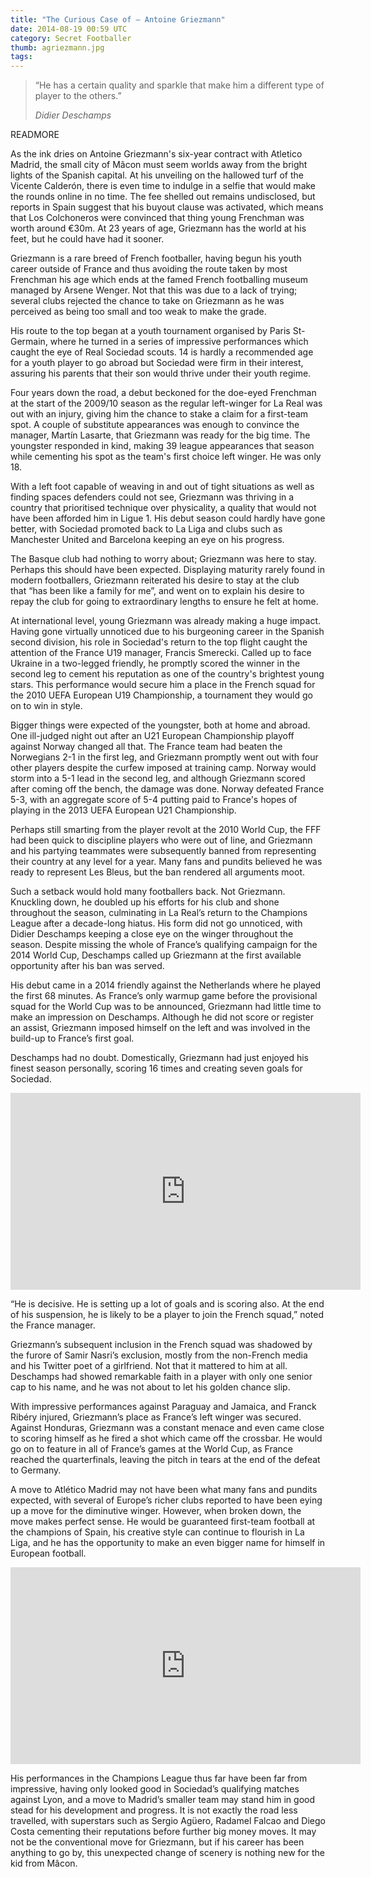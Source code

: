```yaml
---
title: "The Curious Case of – Antoine Griezmann"
date: 2014-08-19 00:59 UTC
category: Secret Footballer
thumb: agriezmann.jpg
tags:
---
```


> “He has a certain quality and sparkle that make him a different type of player to the others.”
> <footer><cite>Didier Deschamps</cite></footer>

READMORE

As the ink dries on Antoine Griezmann's six-year contract with Atletico Madrid, the small city of Mâcon must seem worlds away from the bright lights of the Spanish capital. At his unveiling on the hallowed turf of the Vicente Calderón, there is even time to indulge in a selfie that would make the rounds online in no time. The fee shelled out remains undisclosed, but reports in Spain suggest that his buyout clause was activated, which means that Los Colchoneros were convinced that thing young Frenchman was worth around €30m. At 23 years of age, Griezmann has the world at his feet, but he could have had it sooner.

Griezmann is a rare breed of French footballer, having begun his youth career outside of France and thus avoiding the route taken by most Frenchman his age which ends at the famed French footballing museum managed by Arsene Wenger. Not that this was due to a lack of trying; several clubs rejected the chance to take on Griezmann as he was perceived as being too small and too weak to make the grade.

His route to the top began at a youth tournament organised by Paris St-Germain, where he turned in a series of impressive performances which caught the eye of Real Sociedad scouts. 14 is hardly a recommended age for a youth player to go abroad but Sociedad were firm in their interest, assuring his parents that their son would thrive under their youth regime. 

Four years down the road, a debut beckoned for the doe-eyed Frenchman at the start of the 2009/10 season as the regular left-winger for La Real was out with an injury, giving him the chance to stake a claim for a first-team spot. A couple of substitute appearances was enough to convince the manager, Martín Lasarte, that Griezmann was ready for the big time. The youngster responded in kind, making 39 league appearances that season while cementing his spot as the team's first choice left winger. He was only 18. 

With a left foot capable of weaving in and out of tight situations as well as finding spaces defenders could not see, Griezmann was thriving in a country that prioritised technique over physicality, a quality that would not have been afforded him in Ligue 1. His debut season could hardly have gone better, with Sociedad promoted back to La Liga and clubs such as Manchester United and Barcelona keeping an eye on his progress. 

The Basque club had nothing to worry about; Griezmann was here to stay. Perhaps this should have been expected. Displaying maturity rarely found in modern footballers, Griezmann reiterated his desire to stay at the club that “has been like a family for me”, and went on to explain his desire to repay the club for going to extraordinary lengths to ensure he felt at home. 

At international level, young Griezmann was already making a huge impact. Having gone virtually unnoticed due to his burgeoning career in the Spanish second division, his role in Sociedad's return to the top flight caught the attention of the France U19 manager, Francis Smerecki. Called up to face Ukraine in a two-legged friendly, he promptly scored the winner in the second leg to cement his reputation as one of the country's brightest young stars. This performance would secure him a place in the French squad for the 2010 UEFA European U19 Championship, a tournament they would go on to win in style. 

Bigger things were expected of the youngster, both at home and abroad. One ill-judged night out after an U21 European Championship playoff against Norway changed all that. The France team had beaten the Norwegians 2-1 in the first leg, and Griezmann promptly went out with four other players despite the curfew imposed at training camp. Norway would storm into a 5-1 lead in the second leg, and although Griezmann scored after coming off the bench, the damage was done. Norway defeated France 5-3, with an aggregate score of 5-4 putting paid to France's hopes of playing in the 2013 UEFA European U21 Championship.

Perhaps still smarting from the player revolt at the 2010 World Cup, the FFF had been quick to discipline players who were out of line, and Griezmann and his partying teammates were subsequently banned from representing their country at any level for a year. Many fans and pundits believed he was ready to represent Les Bleus, but the ban rendered all arguments moot.

Such a setback would hold many footballers back. Not Griezmann. Knuckling down, he doubled up his efforts for his club and shone throughout the season, culminating in La Real’s return to the Champions League after a decade-long hiatus. His form did not go unnoticed, with Didier Deschamps keeping a close eye on the winger throughout the season. Despite missing the whole of France’s qualifying campaign for the 2014 World Cup, Deschamps called up Griezmann at the first available opportunity after his ban was served.

His debut came in a 2014 friendly against the Netherlands where he played the first 68 minutes. As France’s only warmup game before the provisional squad for the World Cup was to be announced, Griezmann had little time to make an impression on Deschamps. Although he did not score or register an assist, Griezmann imposed himself on the left and was involved in the build-up to France’s first goal.

Deschamps had no doubt. Domestically, Griezmann had just enjoyed his finest season personally, scoring 16 times and creating seven goals for Sociedad.

<iframe width="560" height="315" src="http://www.youtube.com/embed/mzcPUNgZ5AA?start=86" frameborder="0" allowfullscreen></iframe>

“He is decisive. He is setting up a lot of goals and is scoring also. At the end of his suspension, he is likely to be a player to join the French squad,” noted the France manager.

Griezmann’s subsequent inclusion in the French squad was shadowed by the furore of Samir Nasri’s exclusion, mostly from the non-French media and his Twitter poet of a girlfriend. Not that it mattered to him at all. Deschamps had showed remarkable faith in a player with only one senior cap to his name, and he was not about to let his golden chance slip.

With impressive performances against Paraguay and Jamaica, and Franck Ribéry injured, Griezmann’s place as France’s left winger was secured. Against Honduras, Griezmann was a constant menace and even came close to scoring himself as he fired a shot which came off the crossbar. He would go on to feature in all of France’s games at the World Cup, as France reached the quarterfinals, leaving the pitch in tears at the end of the defeat to Germany.

A move to Atlético Madrid may not have been what many fans and pundits expected, with several of Europe’s richer clubs reported to have been eying up a move for the diminutive winger. However, when broken down, the move makes perfect sense. He would be guaranteed first-team football at the champions of Spain, his creative style can continue to flourish in La Liga, and he has the opportunity to make an even bigger name for himself in European football.

<iframe width="560" height="315" src="http://www.youtube.com/embed/Fo6qKSNIIHk" frameborder="0" allowfullscreen></iframe>

His performances in the Champions League thus far have been far from impressive, having only looked good in Sociedad’s qualifying matches against Lyon, and a move to Madrid’s smaller team may stand him in good stead for his development and progress. It is not exactly the road less travelled, with superstars such as Sergio Agüero, Radamel Falcao and Diego Costa cementing their reputations before further big money moves. It may not be the conventional move for Griezmann, but if his career has been anything to go by, this unexpected change of scenery is nothing new for the kid from Mâcon.